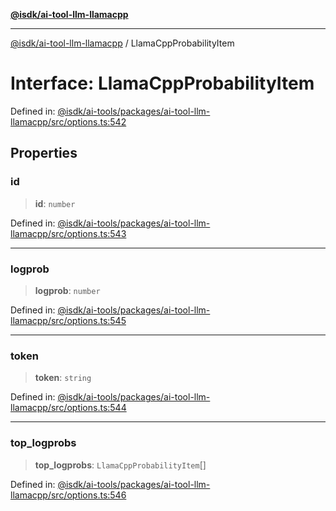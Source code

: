 [**@isdk/ai-tool-llm-llamacpp**](../README.md)

***

[@isdk/ai-tool-llm-llamacpp](../globals.md) / LlamaCppProbabilityItem

# Interface: LlamaCppProbabilityItem

Defined in: [@isdk/ai-tools/packages/ai-tool-llm-llamacpp/src/options.ts:542](https://github.com/isdk/ai-tool-llm-llamacpp.js/blob/0d16068f52cb374c4608ded739a170f44769754f/src/options.ts#L542)

## Properties

### id

> **id**: `number`

Defined in: [@isdk/ai-tools/packages/ai-tool-llm-llamacpp/src/options.ts:543](https://github.com/isdk/ai-tool-llm-llamacpp.js/blob/0d16068f52cb374c4608ded739a170f44769754f/src/options.ts#L543)

***

### logprob

> **logprob**: `number`

Defined in: [@isdk/ai-tools/packages/ai-tool-llm-llamacpp/src/options.ts:545](https://github.com/isdk/ai-tool-llm-llamacpp.js/blob/0d16068f52cb374c4608ded739a170f44769754f/src/options.ts#L545)

***

### token

> **token**: `string`

Defined in: [@isdk/ai-tools/packages/ai-tool-llm-llamacpp/src/options.ts:544](https://github.com/isdk/ai-tool-llm-llamacpp.js/blob/0d16068f52cb374c4608ded739a170f44769754f/src/options.ts#L544)

***

### top\_logprobs

> **top\_logprobs**: `LlamaCppProbabilityItem`[]

Defined in: [@isdk/ai-tools/packages/ai-tool-llm-llamacpp/src/options.ts:546](https://github.com/isdk/ai-tool-llm-llamacpp.js/blob/0d16068f52cb374c4608ded739a170f44769754f/src/options.ts#L546)
